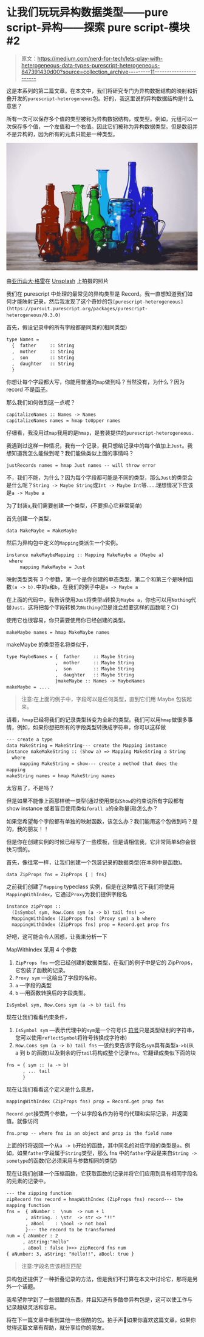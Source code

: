 # 让我们玩玩异构数据类型——pure script-异构——探索 pure script-模块#2

> 原文：<https://medium.com/nerd-for-tech/lets-play-with-heterogeneous-data-types-purescript-heterogeneous-847391430d00?source=collection_archive---------11----------------------->

这是本系列的第二篇文章。在本文中，我们将研究专门为异构数据结构的映射和折叠开发的`purescript-heterogeneous`包。好的，我这里说的异构数据结构是什么意思？

所有一次可以保存多个值的类型被称为异构数据结构，或类型。例如，元组可以一次保存多个值，一个左值和一个右值。因此它们被称为异构数据类型。但是数组并不是异构的，因为所有的元素只能是一种类型。

![](img/679f43310a73a2a245412e959df14a20.png)

由[亚历山大·格雷](https://unsplash.com/@sharonmccutcheon?utm_source=unsplash&utm_medium=referral&utm_content=creditCopyText)在 [Unsplash](https://unsplash.com/s/photos/different-colors?utm_source=unsplash&utm_medium=referral&utm_content=creditCopyText) 上拍摄的照片

我们在 purescript 中处理的最常见的异构类型是 Record。我一直想知道我们如何才能映射记录，然后我发现了这个奇妙的包`[purescript-heterogeneous](https://pursuit.purescript.org/packages/purescript-heterogeneous/0.3.0)`

首先，假设记录中的所有字段都是同类的(相同类型)

```
type Names = 
  {  father     :: String
  ,  mother     :: String
  ,  son        :: String
  ,  daughter   :: String
  }
```

你想让每个字段都大写，你能用普通的`map`做到吗？当然没有，为什么？因为 record 不是[函子](https://pursuit.purescript.org/packages/purescript-prelude/6.0.1/docs/Data.Functor#t:Functor)。

那么我们如何做到这一点呢？

```
capitalizeNames :: Names -> Names 
capitalizeNames names = hmap toUpper names
```

仔细看，我没用过`map`我用的是`hmap`，是套装提供的`purescript-heterogeneous.`

我遇到过这样一种情况，我有一个记录，我只想给记录中的每个值加上`Just`。我想知道我怎么能做到呢？我们能做类似上面的事情吗？

```
justRecords names = hmap Just names -- will throw error
```

不，我们不能，为什么？因为每个字段都可能是不同的类型，那么`Just`的类型会是什么呢？`String -> Maybe String`或`Int -> Maybe Int`等……理想情况下应该是`a -> Maybe a`

为了封装`a`,我们需要创建一个类型，(不要担心它非常简单)

首先创建一个类型，

```
data MakeMaybe = MakeMaybe
```

然后为异构包中定义的`Mapping`类派生一个实例。

```
instance makeMaybeMapping :: Mapping MakeMaybe a (Maybe a) 
 where
     mapping MakeMaybe = Just
```

映射类型类有 3 个参数，第一个是你创建的单态类型，第二个和第三个是映射函数`(a -> b).`中的`a`和`b`，在我们的例子中是`a -> Maybe a`

在上面的代码中，我告诉使用`Just`将类型`a`转换为`Maybe a`，你也可以用`Nothing`代替`Just`，这将把每个字段转换为`Nothing`(但是谁会想要这样的函数呢？😑)

使用它也很容易，你只需要使用你已经创建的类型。

```
makeMaybe names = hmap MakeMaybe names
```

makeMaybe 的类型签名将类似于，

```
type MaybeNames = {  father     :: Maybe String
                  ,  mother     :: Maybe String
                  ,  son        :: Maybe String
                  ,  daughter   :: Maybe String
                  }makeMaybe :: Names -> MaybeNames 
makeMaybe = ....
```

> 注意:在上面的例子中，字段可以是任何类型，直到它们用 Maybe 包装起来。

请看，`hmap`已经将我们的记录类型转变为全新的类型。我们可以用`hmap`做很多事情，例如，如果你想把所有的字段类型转换成字符串，你可以这样做

```
--- create a type
data MakeString = MakeString--- create the Mapping instance 
instance makeMakeString :: (Show a) => Mapping MakeString a String
  where
     mapping MakeString = show--- create a method that does the mapping
makeString names = hmap MakeString names
```

太容易了，不是吗？

但是如果不能像上面那样统一类型(通过使用类似`Show`的约束说所有字段都有 show instance 或者盲目使用类似`forall a`的全称量词)怎么办？

如果您希望每个字段都有单独的映射函数，该怎么办？我们能用这个包做到吗？是的，我的朋友！！

但是你在创建实例的时候已经写了一些模板，但是请相信我，它非常简单&你会很快习惯的。

首先，像往常一样，让我们创建一个包装记录的数据类型(在本例中是函数)。

```
data ZipProps fns = ZipProps { | fns}
```

之前我们创建了`Mapping` typeclass 实例，但是在这种情况下我们将使用`MappingWithIndex`，它通过`Proxy`为我们提供字段名

```
instance zipProps ::
  (IsSymbol sym, Row.Cons sym (a -> b) tail fns) =>
  MappingWithIndex (ZipProps fns) (Proxy sym) a b where
  mappingWithIndex (ZipProps fns) prop = Record.get prop fns
```

好吧，这可能会令人困惑，让我来分析一下

MapWithIndex 采用 4 个参数

1.  `ZipProps fns` —您已经创建的数据类型，在我们的例子中是它的 ZipProps，它包装了函数的记录。
2.  `Proxy sym` —这给出了字段的名称。
3.  `a` —字段的类型
4.  `b` —用函数转换后的字段类型。

```
IsSymbol sym, Row.Cons sym (a -> b) tail fns
```

现在让我们看看约束条件，

1.  `IsSymbol sym` —表示代理中的`sym`是一个符号(S [符号](https://pursuit.purescript.org/packages/purescript-prelude/6.0.1/docs/Data.Symbol)只是类型级别的字符串，您可以使用`reflectSymbol`将符号转换成字符串)
2.  `Row.Cons sym (a -> b) tail fns` —该约束告诉字段名`sym`具有类型`a->b`(从 a 到 b 的函数)以及剩余的行`tail`将构成整个记录`fns`。它翻译成类似下面的块

```
fns = { sym :: (a -> b)
      , ... tail 
      }
```

现在让我们看看这个定义是什么意思，

```
mappingWithIndex (ZipProps fns) prop = Record.get prop fns
```

`Record.get`接受两个参数，一个以字段名作为符号的代理和实际记录，并返回值。就像访问

```
fns.prop -- where fns is an object and prop is the field name
```

上面的行将返回一个从`a -> b`开始的函数，其中同名的对应字段的类型是`a`。例如，如果`father`字段属于`String`类型，那么 fns 中的`father`字段是来自`String -> sometype`的函数(它必须采用与参数相同的类型)

现在让我们创建一个压缩函数，它获取函数的记录并将它们应用到具有相同字段名的元素的记录中。

```
--- the zipping function
zipRecord fns record = hmapWithIndex (ZipProps fns) record--- the mapping function 
fns =  { aNumber :  \num  -> num + 1
       , aString. : \str  -> str <> "!!"
       , aBool    : \bool -> not bool 
       }--- the record to be transformed
num = { aNumber : 2 
      , aString:"Hello"
      , aBool : false }>>> zipRecord fns num
{ aNumber: 3, aString: "Hello!!", aBool: true }
```

> 注意:字段名应该相互匹配

异构包还提供了一种折叠记录的方法，但是我们不打算在本文中讨论它，那将是另外一个话题。

我希望你学到了一些很酷的东西，并且知道有多酷😎异构包是，这可以使工作与记录超级灵活和容易。

将在下一篇文章中看到其他一些很酷的包。拍手声👏如果你喜欢这篇文章，如果你觉得这篇文章有帮助，就分享给你的朋友。